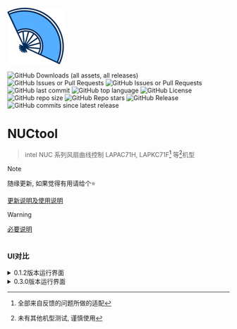 ![logo](./src-tauri/icons/128x128.png)

![GitHub Downloads (all assets, all releases)](https://img.shields.io/github/downloads/cyear/NUCtool/total?style=for-the-badge)
![GitHub Issues or Pull Requests](https://img.shields.io/github/issues/cyear/NUCtool?style=for-the-badge)
![GitHub Issues or Pull Requests](https://img.shields.io/github/issues-closed/cyear/NUCtool?style=for-the-badge)
![GitHub last commit](https://img.shields.io/github/last-commit/cyear/NUCtool?style=for-the-badge)
![GitHub top language](https://img.shields.io/github/languages/top/cyear/NUCtool?style=for-the-badge)
![GitHub License](https://img.shields.io/github/license/cyear/NUCtool?style=for-the-badge)
![GitHub repo size](https://img.shields.io/github/repo-size/cyear/NUCtool?style=for-the-badge)
![GitHub Repo stars](https://img.shields.io/github/stars/cyear/NUCtool?style=for-the-badge)
![GitHub Release](https://img.shields.io/github/v/release/cyear/NUCtool?style=for-the-badge)
![GitHub commits since latest release](https://img.shields.io/github/commits-since/cyear/NUCtool/latest?style=for-the-badge)


# NUCtool
> intel NUC 系列风扇曲线控制 LAPAC71H, LAPKC71F[^1] 等[^2]机型
[^1]: 全部来自反馈的问题所做的适配
[^2]: 未有其他机型测试, 谨慎使用
> [!NOTE]
> 随缘更新, 如果觉得有用请给个⭐
> 
> [更新说明及使用说明](./src-tauri/NUCtoolChange.md)

> [!WARNING]
> [必要说明](assets/分析.md)
# 

### UI对比
<details>
  <summary>
    0.1.2版本运行界面
  </summary>

  ![0.1.2](assets/0.1.2.png)
</details>

<details>
  <summary>
    0.3.0版本运行界面
  </summary>
  
  ![0.3.0](assets/0.3.0.png)
</details>
